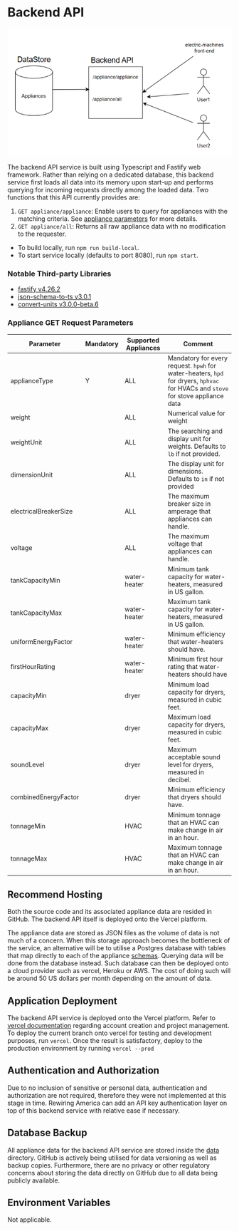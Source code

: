 # Backend API

<p align="center">
  <img src="../doc/architecture-backend.PNG" />
</p>

The backend API service is built using Typescript and Fastify web framework. Rather than relying on a dedicated database, this backend service first loads all data into its memory upon start-up and performs querying for incoming requests directly among the loaded data. Two functions that this API currently provides are:

1. `GET appliance/appliance`: Enable users to query for appliances with the matching criteria. See [appliance parameters](#appliance-get-request-parameters) for more details.
2. `GET appliance/all`: Returns all raw appliance data with no modification to the requester.

- To build locally, run `npm run build-local`.
- To start service locally (defaults to port 8080), run `npm start`.

### Notable Third-party Libraries

- [fastify v4.26.2](https://fastify.dev/)
- [json-schema-to-ts v3.0.1](https://www.npmjs.com/package/json-schema-to-ts/v/3.0.1)
- [convert-units v3.0.0-beta.6](https://www.npmjs.com/package/json-schema-to-ts/v/3.0.1)

### Appliance GET Request Parameters

| Parameter             | Mandatory | Supported Appliances | Comment                                                                                                                          |
| --------------------- | --------- | -------------------- | -------------------------------------------------------------------------------------------------------------------------------- |
| applianceType         | Y         | ALL                  | Mandatory for every request. `hpwh` for water-heaters, `hpd` for dryers, `hphvac` for HVACs and `stove` for stove appliance data |
| weight                |           | ALL                  | Numerical value for weight                                                                                                       |
| weightUnit            |           | ALL                  | The searching and display unit for weights. Defaults to `lb` if not provided.                                                    |
| dimensionUnit         |           | ALL                  | The display unit for dimensions. Defaults to `in` if not provided                                                                |
| electricalBreakerSize |           | ALL                  | The maximum breaker size in amperage that appliances can handle.                                                                 |
| voltage               |           | ALL                  | The maximum voltage that appliances can handle.                                                                                  |
| tankCapacityMin       |           | water-heater         | Minimum tank capacity for water-heaters, measured in US gallon.                                                                  |
| tankCapacityMax       |           | water-heater         | Maximum tank capacity for water-heaters, measured in US gallon.                                                                  |
| uniformEnergyFactor   |           | water-heater         | Minimum efficiency that water-heaters should have.                                                                               |
| firstHourRating       |           | water-heater         | Minimum first hour rating that water-heaters should have                                                                         |
| capacityMin           |           | dryer                | Minimum load capacity for dryers, measured in cubic feet.                                                                        |
| capacityMax           |           | dryer                | Maximum load capacity for dryers, measured in cubic feet.                                                                        |
| soundLevel            |           | dryer                | Maximum acceptable sound level for dryers, measured in decibel.                                                                  |
| combinedEnergyFactor  |           | dryer                | Minimum efficiency that dryers should have.                                                                                      |
| tonnageMin            |           | HVAC                 | Minimum tonnage that an HVAC can make change in air in an hour.                                                                  |
| tonnageMax            |           | HVAC                 | Maximum tonnage that an HVAC can make change in air in an hour.                                                                  |

## Recommend Hosting

Both the source code and its associated appliance data are resided in GitHub. The backend API itself is deployed onto the Vercel platform.

The appliance data are stored as JSON files as the volume of data is not much of a concern. When this storage approach becomes the bottleneck of the service, an alternative will be to utilise a Postgres database with tables that map directly to each of the appliance [schemas](schema). Querying data will be done from the database instead. Such database can then be deployed onto a cloud provider such as vercel, Heroku or AWS. The cost of doing such will be around 50 US dollars per month depending on the amount of data.

## Application Deployment

The backend API service is deployed onto the Vercel platform. Refer to [vercel documentation](https://vercel.com/) regarding account creation and project management. To deploy the current branch onto vercel for testing and development purposes, run `vercel`. Once the result is satisfactory, deploy to the production environment by running `vercel --prod`

## Authentication and Authorization

Due to no inclusion of sensitive or personal data, authentication and authorization are not required, therefore they were not implemented at this stage in time. Rewiring America can add an API key authentication layer on top of this backend service with relative ease if necessary.

## Database Backup

All appliance data for the backend API service are stored inside the [data](data) directory. GitHub is actively being utilised for data versioning as well as backup copies. Furthermore, there are no privacy or other regulatory concerns about storing the data directly on GitHub due to all data being publicly available.

## Environment Variables

Not applicable.
